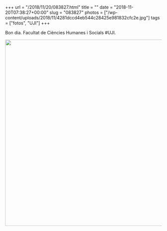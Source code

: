 +++
url = "/2018/11/20/083827.html"
title = ""
date = "2018-11-20T07:38:27+00:00"
slug = "083827"
photos = ["/wp-content/uploads/2018/11/4281dccd4eb544c28425e981832cfc2e.jpg"]
tags = ["fotos", "UJI"]
+++

Bon dia. Facultat de Ciències Humanes i Socials #UJI.

<img src="/wp-content/uploads/2018/11/4281dccd4eb544c28425e981832cfc2e.jpg" width="600" height="600" />
